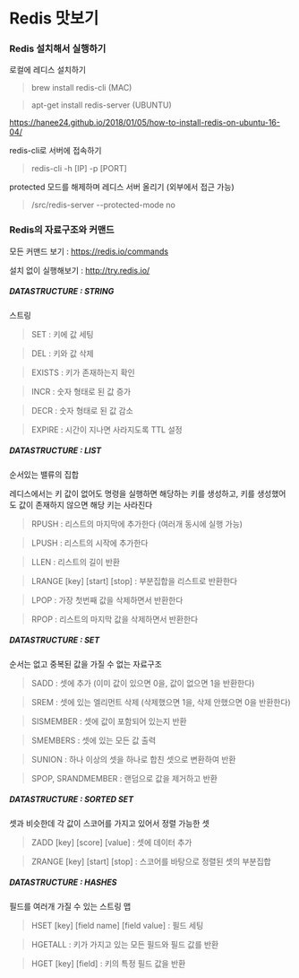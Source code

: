 # Redis 맛보기

### Redis 설치해서 실행하기

로컬에 레디스 설치하기

> brew install redis-cli (MAC)

> apt-get install redis-server (UBUNTU)

https://hanee24.github.io/2018/01/05/how-to-install-redis-on-ubuntu-16-04/  



redis-cli로 서버에 접속하기  

> redis-cli -h [IP] -p [PORT]



protected 모드를 해제하며 레디스 서버 올리기 (외부에서 접근 가능)  

> /src/redis-server --protected-mode no



### Redis의 자료구조와 커맨드

모든 커맨드 보기 : https://redis.io/commands  

설치 없이 실행해보기 : http://try.redis.io/  



##### DATASTRUCTURE : STRING

스트링

> SET : 키에 값 세팅

> DEL : 키와 값 삭제

> EXISTS : 키가 존재하는지 확인

> INCR : 숫자 형태로 된 값 증가

> DECR : 숫자 형태로 된 값 감소

> EXPIRE : 시간이 지나면 사라지도록 TTL 설정



##### DATASTRUCTURE : LIST

순서있는 밸류의 집합  

레디스에서는 키 값이 없어도 명령을 실행하면 해당하는 키를 생성하고, 키를 생성했어도 값이 존재하지 않으면 해당 키는 사라진다  

> RPUSH : 리스트의 마지막에 추가한다 (여러개 동시에 실행 가능)

> LPUSH : 리스트의 시작에 추가한다

> LLEN : 리스트의 길이 반환

> LRANGE [key] [start] [stop] : 부분집합을 리스트로 반환한다

> LPOP : 가장 첫번째 값을 삭제하면서 반환한다

> RPOP : 리스트의 마지막 값을 삭제하면서 반환한다



##### DATASTRUCTURE : SET

순서는 없고 중복된 값을 가질 수 없는 자료구조  

> SADD : 셋에 추가 (이미 값이 있으면 0을, 값이 없으면 1을 반환한다)

> SREM : 셋에 있는 엘리먼트 삭제 (삭제했으면 1을, 삭제 안했으면 0을 반환한다)

> SISMEMBER : 셋에 값이 포함되어 있는지 반환

> SMEMBERS : 셋에 있는 모든 값 출력

> SUNION : 하나 이상의 셋을 하나로 합친 셋으로 변환하여 반환

> SPOP, SRANDMEMBER : 랜덤으로 값을 제거하고 반환



##### DATASTRUCTURE : SORTED SET

셋과 비슷한데 각 값이 스코어를 가지고 있어서 정렬 가능한 셋  

> ZADD [key] [score] [value] : 셋에 데이터 추가

> ZRANGE [key] [start] [stop] : 스코어를 바탕으로 정렬된 셋의 부분집합



##### DATASTRUCTURE : HASHES

필드를 여러개 가질 수 있는 스트링 맵  

> HSET [key] [field name] [field value] : 필드 세팅

> HGETALL : 키가 가지고 있는 모든 필드와 필드 값를 반환

> HGET [key] [field] : 키의 특정 필드 값을 반환
